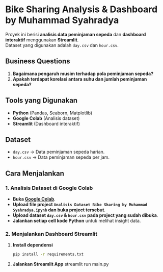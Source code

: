 # Bike Sharing Analysis & Dashboard by Muhammad Syahradya

Proyek ini berisi **analisis data peminjaman sepeda** dan **dashboard interaktif** menggunakan **Streamlit**.  
Dataset yang digunakan adalah `day.csv` dan `hour.csv`.

## Business Questions
1. **Bagaimana pengaruh musim terhadap pola peminjaman sepeda?**
2. **Apakah terdapat korelasi antara suhu dan jumlah peminjaman sepeda?**

## Tools yang Digunakan
- **Python** (Pandas, Seaborn, Matplotlib)
- **Google Colab** (Analisis dataset)
- **Streamlit** (Dashboard interaktif)

## Dataset
- `day.csv` → Data peminjaman sepeda harian.
- `hour.csv` → Data peminjaman sepeda per jam.

## Cara Menjalankan
### **1. Analisis Dataset di Google Colab**
- **Buka [Google Colab](https://colab.research.google.com/)**.
- **Upload file project `Analisis Dataset Bike Sharing by Muhammad Syahradya.ipynb` dan buka project tersebut**.
- **Upload dataset `day.csv` & `hour.csv` pada project yang sudah dibuka**.
- **Jalankan setiap cell kode Python** untuk melihat insight data.

### **2. Menjalankan Dashboard Streamlit**
1. **Install dependensi**  
   ```bash
   pip install -r requirements.txt
2. **Jalankan Streamlit App**
   streamlit run main.py
